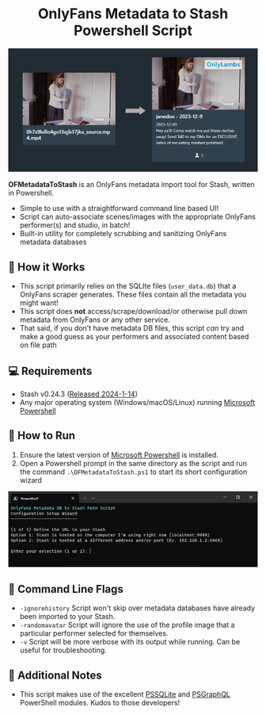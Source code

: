 <h1 align="center">OnlyFans Metadata to Stash Powershell Script</h1>
<p align="center"><img src="/readme_assets/oldtonew.png" ></p>

**OFMetadataToStash** is an OnlyFans metadata import tool for Stash, written in Powershell.

* Simple to use with a straightforward command line based UI!
* Script can auto-associate scenes/images with the appropriate OnlyFans performer(s) and studio, in batch!
* Built-in utility for completely scrubbing and sanitizing OnlyFans metadata databases
  


## 🍦 How it Works
- This script primarily relies on the SQLIte files (`user_data.db`) that a OnlyFans scraper generates. These files contain all the metadata you might want!
- This script does **not** access/scrape/download/or otherwise pull down metadata from OnlyFans or any other service.
- That said, if you don't have metadata DB files, this script _can_ try and make a good guess as your performers and associated content based on file path


## 💻 Requirements
- Stash v0.24.3 ([Released 2024-1-14](https://github.com/stashapp/stash/releases/))
- Any major operating system (Windows/macOS/Linux) running [Microsoft Powershell](https://learn.microsoft.com/en-us/powershell/scripting/install/installing-powershell?view=powershell-7.3)


## 📖 How to Run

1. Ensure the latest version of [Microsoft Powershell](https://learn.microsoft.com/en-us/powershell/scripting/install/installing-powershell?view=powershell-7.3) is installed. 
2. Open a Powershell prompt in the same directory as the script and run the command `.\OFMetadataToStash.ps1` to start its short configuration wizard
<p align="center"><img src="/readme_assets/configwizard.png" ></p>

## 🚩 Command Line Flags
- `-ignorehistory` Script won't skip over metadata databases have already been imported to your Stash.
- `-randomavatar` Script will ignore the use of the profile image that a particular performer selected for themselves.
- `-v` Script will be more verbose with its output while running. Can be useful for troubleshooting.

## 📌 Additional Notes
- This script makes use of the excellent [PSSQLite](https://github.com/RamblingCookieMonster/PSSQLite) and [PSGraphQL](https://www.powershellgallery.com/packages/PSGraphQL/1.6.0) PowerShell modules. Kudos to those developers!
